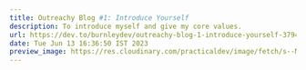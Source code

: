 ```yaml
---
title: Outreachy Blog #1: Introduce Yourself
description: To introduce myself and give my core values.
url: https://dev.to/burnleydev/outreachy-blog-1-introduce-yourself-3794
date: Tue Jun 13 16:36:50 IST 2023
preview_image: https://res.cloudinary.com/practicaldev/image/fetch/s--Mq0racnI--/c_imagga_scale,f_auto,fl_progressive,h_420,q_auto,w_1000/https://dev-to-uploads.s3.amazonaws.com/uploads/articles/ulpg5s85d483lzype2b5.png
---
```

